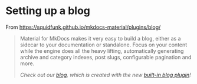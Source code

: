 # Setting up a blog

From https://squidfunk.github.io/mkdocs-material/plugins/blog/

> Material for MkDocs makes it very easy to build a blog, either as a sidecar to your documentation or standalone. Focus on your content while the engine does all the heavy lifting, automatically generating archive and category indexes, post slugs, configurable pagination and more.
> 
> _Check out our [blog](https://squidfunk.github.io/mkdocs-material/setup/setting-up-a-blog/), which is created with the new [built-in blog plugin](https://squidfunk.github.io/mkdocs-material/plugins/blog/)!_

